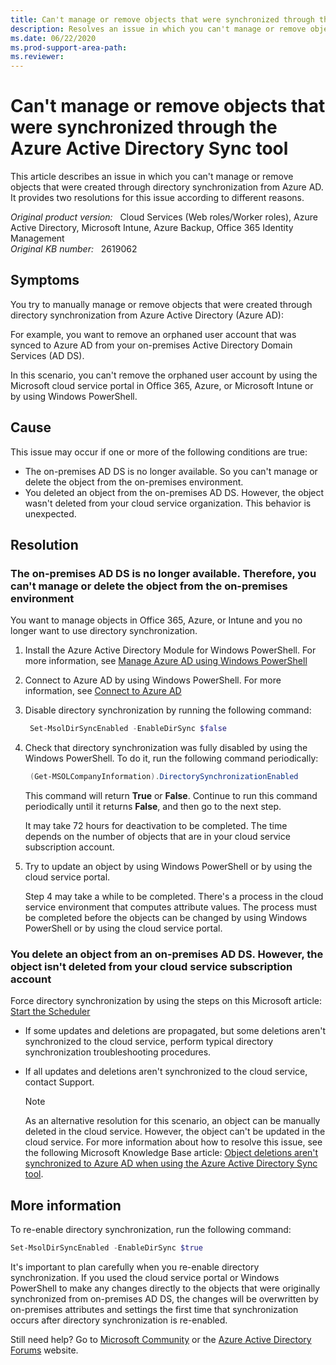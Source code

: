 ```yaml
---
title: Can't manage or remove objects that were synchronized through the Azure Active Directory Sync tool
description: Resolves an issue in which you can't manage or remove objects that were created through directory synchronization from Azure AD.
ms.date: 06/22/2020
ms.prod-support-area-path: 
ms.reviewer: 
---
```

# Can't manage or remove objects that were synchronized through the Azure Active Directory Sync tool

This article describes an issue in which you can't manage or remove objects that were created through directory synchronization from Azure AD. It provides two resolutions for this issue according to different reasons.

_Original product version:_ &nbsp; Cloud Services (Web roles/Worker roles), Azure Active Directory, Microsoft Intune, Azure Backup, Office 365 Identity Management  
_Original KB number:_ &nbsp; 2619062

## Symptoms

You try to manually manage or remove objects that were created through directory synchronization from Azure Active Directory (Azure AD):

For example, you want to remove an orphaned user account that was synced to Azure AD from your on-premises Active Directory Domain Services (AD DS).

In this scenario, you can't remove the orphaned user account by using the Microsoft cloud service portal in Office 365, Azure, or Microsoft Intune or by using Windows PowerShell.

## Cause

This issue may occur if one or more of the following conditions are true:

- The on-premises AD DS is no longer available. So you can't manage or delete the object from the on-premises environment.
- You deleted an object from the on-premises AD DS. However, the object wasn't deleted from your cloud service organization. This behavior is unexpected.

## Resolution

### The on-premises AD DS is no longer available. Therefore, you can't manage or delete the object from the on-premises environment

You want to manage objects in Office 365, Azure, or Intune and you no longer want to use directory synchronization.

1. Install the Azure Active Directory Module for Windows PowerShell. For more information, see [Manage Azure AD using Windows PowerShell](/previous-versions/azure/jj151815(v=azure.100)?redirectedfrom=MSDN)

2. Connect to Azure AD by using Windows PowerShell. For more information, see [Connect to Azure AD](/previous-versions/azure/jj151815(v=azure.100)?redirectedfrom=MSDN) 

3. Disable directory synchronization by running the following command:

    ```powershell
     Set-MsolDirSyncEnabled -EnableDirSync $false
    ```

4. Check that directory synchronization was fully disabled by using the Windows PowerShell. To do it, run the following command periodically:

    ```powershell
     (Get-MSOLCompanyInformation).DirectorySynchronizationEnabled
    ```

    This command will return **True** or **False**. Continue to run this command periodically until it returns **False**, and then go to the next step.

    It may take 72 hours for deactivation to be completed. The time depends on the number of objects that are in your cloud service subscription account.

5. Try to update an object by using Windows PowerShell or by using the cloud service portal.

     Step 4 may take a while to be completed. There's a process in the cloud service environment that computes attribute values. The process must be completed before the objects can be changed by using Windows PowerShell or by using the cloud service portal.

### You delete an object from an on-premises AD DS. However, the object isn't deleted from your cloud service subscription account

Force directory synchronization by using the steps on this Microsoft article: [Start the Scheduler](/azure/active-directory/hybrid/how-to-connect-sync-feature-scheduler#start-the-scheduler)

- If some updates and deletions are propagated, but some deletions aren't synchronized to the cloud service, perform typical directory synchronization troubleshooting procedures.
- If all updates and deletions aren't synchronized to the cloud service, contact Support.

    > [!NOTE]
    > As an alternative resolution for this scenario, an object can be manually deleted in the cloud service. However, the object can't be updated in the cloud service. For more information about how to resolve this issue, see the following Microsoft Knowledge Base article: [Object deletions aren't synchronized to Azure AD when using the Azure Active Directory Sync tool](https://support.microsoft.com/help/2709902).  

## More information

To re-enable directory synchronization, run the following command:

```powershell
Set-MsolDirSyncEnabled -EnableDirSync $true
```

It's important to plan carefully when you re-enable directory synchronization. If you used the cloud service portal or Windows PowerShell to make any changes directly to the objects that were originally synchronized from on-premises AD DS, the changes will be overwritten by on-premises attributes and settings the first time that synchronization occurs after directory synchronization is re-enabled.

Still need help? Go to [Microsoft Community](https://answers.microsoft.com/) or the [Azure Active Directory Forums](https://social.msdn.microsoft.com/Forums/en-US/home?forum=windowsazuread) website.
